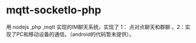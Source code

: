 mqtt-socketIo-php
=================

用 nodejs ,php ,mqtt 实现的IM聊天系统，实现了 1： 点对点聊天和群聊 。2：实现了PC和移动设备的通信。（android的代码暂未提供）。

